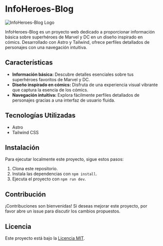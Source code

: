 # InfoHeroes-Blog

![InfoHeroes-Blog Logo](url_del_logo)

InfoHeroes-Blog es un proyecto web dedicado a proporcionar información básica sobre superhéroes de Marvel y DC en un diseño inspirado en cómics. Desarrollado con Astro y Tailwind, ofrece perfiles detallados de personajes con una navegación intuitiva.

## Características

- **Información básica:** Descubre detalles esenciales sobre tus superhéroes favoritos de Marvel y DC.
- **Diseño inspirado en cómics:** Disfruta de una experiencia visual vibrante que captura la esencia de los cómics.
- **Navegación intuitiva:** Explora fácilmente perfiles detallados de personajes gracias a una interfaz de usuario fluida.

## Tecnologías Utilizadas

- Astro
- Tailwind CSS

## Instalación

Para ejecutar localmente este proyecto, sigue estos pasos:

1. Clona este repositorio.
2. Instala las dependencias con `npm install`.
3. Ejecuta el proyecto con `npm run dev`.

## Contribución

¡Contribuciones son bienvenidas! Si deseas mejorar este proyecto, por favor abre un issue para discutir los cambios propuestos.

## Licencia

Este proyecto está bajo la [Licencia MIT](LICENSE).
